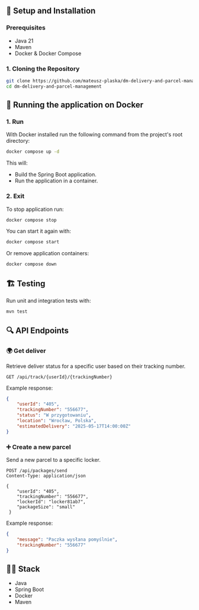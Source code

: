 ## 🚀 Setup and Installation
### Prerequisites
- Java 21
- Maven
- Docker & Docker Compose

### 1. Cloning the Repository
```sh
git clone https://github.com/mateusz-plaska/dm-delivery-and-parcel-management.git
cd dm-delivery-and-parcel-management
```

## 🏃 Running the application on Docker

### 1. Run
With Docker installed run the following command from the project's root directory:
```sh
docker compose up -d
```
This will:
- Build the Spring Boot application.
- Run the application in a container.

### 2. Exit

To stop application run:
```sh
docker compose stop
```

You can start it again with:
```sh
docker compose start
```

Or remove application containers:
```sh
docker compose down
```

## 🏗️ Testing
Run unit and integration tests with:
```sh
mvn test
```

## 🔍 API Endpoints

### 🌍 Get deliver
Retrieve deliver status for a specific user based on their tracking number. 
```http
GET /api/track/{userId}/{trackingNumber}
```
Example response:
```json
{
    "userId": "405",
    "trackingNumber": "556677",
    "status": "W przygotowaniu",
    "location": "Wrocław, Polska",
    "estimatedDelivery": "2025-05-17T14:00:00Z"
}
```


### ➕ Create a new parcel
Send a new parcel to a specific locker.
```http
POST /api/packages/send
Content-Type: application/json

{ 
    "userId": "405", 
    "trackingNumber": "556677", 
    "lockerId": "locker81ab7",  
    "packageSize": "small"
 }
```
Example response:
```json
{
    "message": "Paczka wysłana pomyślnie",
    "trackingNumber": "556677"
}
```


## 👨‍💻 Stack
- Java
- Spring Boot
- Docker
- Maven
